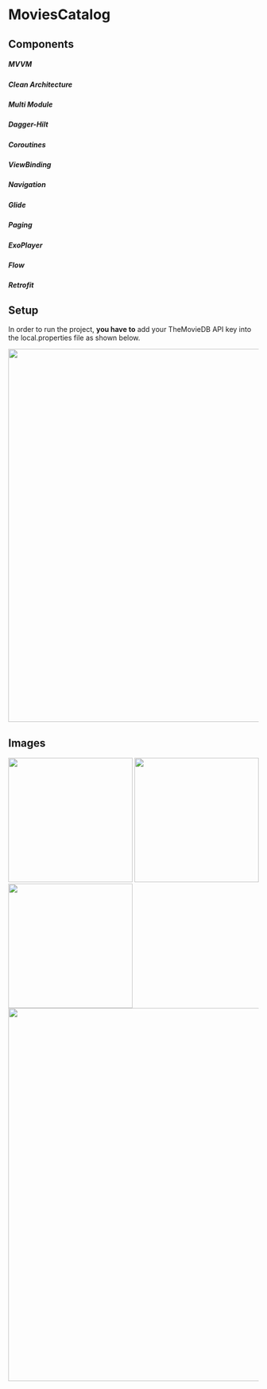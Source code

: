 # MoviesCatalog

## Components

##### MVVM </br>
##### Clean Architecture </br>
##### Multi Module </br>
##### Dagger-Hilt </br>
##### Coroutines </br>
##### ViewBinding </br>
##### Navigation </br>
##### Glide </br>
##### Paging </br>
##### ExoPlayer </br>
##### Flow </br>
##### Retrofit </br>


## Setup

In order to run the project, **you have to** add your TheMovieDB API key into the local.properties file as shown below.

<img src="https://github.com/user-attachments/assets/b00e23c4-9861-4aed-a93c-dcab4c583033" width="750">

## Images

<img src="https://github.com/user-attachments/assets/144ef2c5-59a1-4413-8fd4-76f96e7b15a5" width="250">
<img src="https://github.com/user-attachments/assets/3202317a-3100-46e2-8b06-b41345af1dd4" width="250">
<img src="https://github.com/user-attachments/assets/383975ac-fe8b-47d8-898d-2047cd194b9d" width="250">
<img src="https://github.com/user-attachments/assets/7a1655ae-554d-40a9-b5e6-1abbc70d9c78" width="750">
